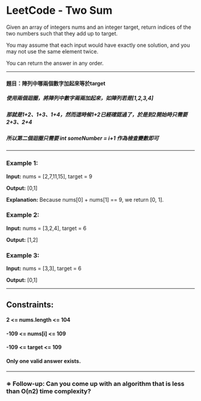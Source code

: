 # LeetCode - Two Sum


Given an array of integers nums and an integer target, return indices of the two numbers such that they add up to target.

You may assume that each input would have exactly one solution, and you may not use the same element twice.

You can return the answer in any order.

***
#### 題目：陣列中哪兩個數字加起來等於target
##### 使用兩個迴圈，將陣列中數字兩兩加起來，如陣列若是[1,2,3,4]
##### 那就是1+2、1+3、1+4，然而這時候1+2已經確認過了，於是到2開始時只需要2+3、2+4
##### 所以第二個迴圈只需要 int someNumber = i+1 作為檢查變數即可
 
***

### Example 1:

**Input:** nums = [2,7,11,15], target = 9

**Output:** [0,1]

**Explanation:** Because nums[0] + nums[1] == 9, we return [0, 1].

### Example 2:

**Input:** nums = [3,2,4], target = 6

**Output:** [1,2]

### Example 3:

**Input:** nums = [3,3], target = 6

**Output:** [0,1]
 
***

## Constraints:

#### 2 <= nums.length <= 104

#### -109 <= nums[i] <= 109

#### -109 <= target <= 109

#### **Only one valid answer exists.**
 
 ***

### ※ Follow-up: Can you come up with an algorithm that is less than O(n2) time complexity?
